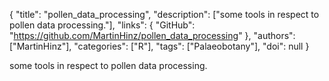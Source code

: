 {
  "title": "pollen_data_processing",
  "description": ["some tools in respect to pollen data processing."],
  "links": {
    "GitHub": "https://github.com/MartinHinz/pollen_data_processing"
  },
  "authors": ["MartinHinz"],
  "categories": ["R"],
  "tags": ["Palaeobotany"],
  "doi": null
}

<!-- Generated by csv2md.R – do not edit by hand -->

some tools in respect to pollen data processing.